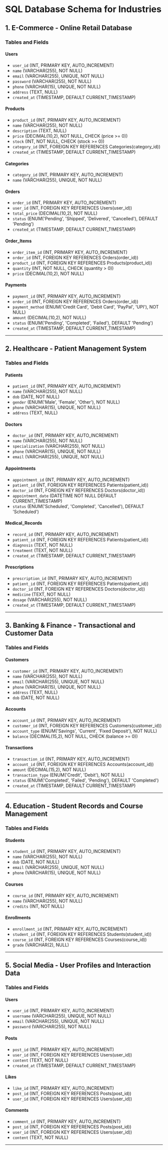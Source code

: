 # **SQL Database Schema for Industries**

## **1. E-Commerce - Online Retail Database**
### **Tables and Fields**
#### **Users**
- `user_id` (INT, PRIMARY KEY, AUTO_INCREMENT)
- `name` (VARCHAR(255), NOT NULL)
- `email` (VARCHAR(255), UNIQUE, NOT NULL)
- `password` (VARCHAR(255), NOT NULL)
- `phone` (VARCHAR(15), UNIQUE, NOT NULL)
- `address` (TEXT, NULL)
- `created_at` (TIMESTAMP, DEFAULT CURRENT_TIMESTAMP)

#### **Products**
- `product_id` (INT, PRIMARY KEY, AUTO_INCREMENT)
- `name` (VARCHAR(255), NOT NULL)
- `description` (TEXT, NULL)
- `price` (DECIMAL(10,2), NOT NULL, CHECK (price >= 0))
- `stock` (INT, NOT NULL, CHECK (stock >= 0))
- `category_id` (INT, FOREIGN KEY REFERENCES Categories(category_id))
- `created_at` (TIMESTAMP, DEFAULT CURRENT_TIMESTAMP)

#### **Categories**
- `category_id` (INT, PRIMARY KEY, AUTO_INCREMENT)
- `name` (VARCHAR(255), UNIQUE, NOT NULL)

#### **Orders**
- `order_id` (INT, PRIMARY KEY, AUTO_INCREMENT)
- `user_id` (INT, FOREIGN KEY REFERENCES Users(user_id))
- `total_price` (DECIMAL(10,2), NOT NULL)
- `status` (ENUM('Pending', 'Shipped', 'Delivered', 'Cancelled'), DEFAULT 'Pending')
- `created_at` (TIMESTAMP, DEFAULT CURRENT_TIMESTAMP)

#### **Order_Items**
- `order_item_id` (INT, PRIMARY KEY, AUTO_INCREMENT)
- `order_id` (INT, FOREIGN KEY REFERENCES Orders(order_id))
- `product_id` (INT, FOREIGN KEY REFERENCES Products(product_id))
- `quantity` (INT, NOT NULL, CHECK (quantity > 0))
- `price` (DECIMAL(10,2), NOT NULL)

#### **Payments**
- `payment_id` (INT, PRIMARY KEY, AUTO_INCREMENT)
- `order_id` (INT, FOREIGN KEY REFERENCES Orders(order_id))
- `payment_method` (ENUM('Credit Card', 'Debit Card', 'PayPal', 'UPI'), NOT NULL)
- `amount` (DECIMAL(10,2), NOT NULL)
- `status` (ENUM('Pending', 'Completed', 'Failed'), DEFAULT 'Pending')
- `created_at` (TIMESTAMP, DEFAULT CURRENT_TIMESTAMP)

---

## **2. Healthcare - Patient Management System**
### **Tables and Fields**
#### **Patients**
- `patient_id` (INT, PRIMARY KEY, AUTO_INCREMENT)
- `name` (VARCHAR(255), NOT NULL)
- `dob` (DATE, NOT NULL)
- `gender` (ENUM('Male', 'Female', 'Other'), NOT NULL)
- `phone` (VARCHAR(15), UNIQUE, NOT NULL)
- `address` (TEXT, NULL)

#### **Doctors**
- `doctor_id` (INT, PRIMARY KEY, AUTO_INCREMENT)
- `name` (VARCHAR(255), NOT NULL)
- `specialization` (VARCHAR(255), NOT NULL)
- `phone` (VARCHAR(15), UNIQUE, NOT NULL)
- `email` (VARCHAR(255), UNIQUE, NOT NULL)

#### **Appointments**
- `appointment_id` (INT, PRIMARY KEY, AUTO_INCREMENT)
- `patient_id` (INT, FOREIGN KEY REFERENCES Patients(patient_id))
- `doctor_id` (INT, FOREIGN KEY REFERENCES Doctors(doctor_id))
- `appointment_date` (DATETIME NOT NULL DEFAULT CURRENT_TIMESTAMP)
- `status` (ENUM('Scheduled', 'Completed', 'Cancelled'), DEFAULT 'Scheduled')

#### **Medical_Records**
- `record_id` (INT, PRIMARY KEY, AUTO_INCREMENT)
- `patient_id` (INT, FOREIGN KEY REFERENCES Patients(patient_id))
- `diagnosis` (TEXT, NOT NULL)
- `treatment` (TEXT, NOT NULL)
- `created_at` (TIMESTAMP, DEFAULT CURRENT_TIMESTAMP)

#### **Prescriptions**
- `prescription_id` (INT, PRIMARY KEY, AUTO_INCREMENT)
- `patient_id` (INT, FOREIGN KEY REFERENCES Patients(patient_id))
- `doctor_id` (INT, FOREIGN KEY REFERENCES Doctors(doctor_id))
- `medicine` (TEXT, NOT NULL)
- `dosage` (VARCHAR(255), NOT NULL)
- `created_at` (TIMESTAMP, DEFAULT CURRENT_TIMESTAMP)

---

## **3. Banking & Finance - Transactional and Customer Data**
### **Tables and Fields**
#### **Customers**
- `customer_id` (INT, PRIMARY KEY, AUTO_INCREMENT)
- `name` (VARCHAR(255), NOT NULL)
- `email` (VARCHAR(255), UNIQUE, NOT NULL)
- `phone` (VARCHAR(15), UNIQUE, NOT NULL)
- `address` (TEXT, NULL)
- `dob` (DATE, NOT NULL)

#### **Accounts**
- `account_id` (INT, PRIMARY KEY, AUTO_INCREMENT)
- `customer_id` (INT, FOREIGN KEY REFERENCES Customers(customer_id))
- `account_type` (ENUM('Savings', 'Current', 'Fixed Deposit'), NOT NULL)
- `balance` (DECIMAL(15,2), NOT NULL, CHECK (balance >= 0))

#### **Transactions**
- `transaction_id` (INT, PRIMARY KEY, AUTO_INCREMENT)
- `account_id` (INT, FOREIGN KEY REFERENCES Accounts(account_id))
- `amount` (DECIMAL(15,2), NOT NULL)
- `transaction_type` (ENUM('Credit', 'Debit'), NOT NULL)
- `status` (ENUM('Completed', 'Failed', 'Pending'), DEFAULT 'Completed')
- `created_at` (TIMESTAMP, DEFAULT CURRENT_TIMESTAMP)

---

## **4. Education - Student Records and Course Management**
### **Tables and Fields**
#### **Students**
- `student_id` (INT, PRIMARY KEY, AUTO_INCREMENT)
- `name` (VARCHAR(255), NOT NULL)
- `dob` (DATE, NOT NULL)
- `email` (VARCHAR(255), UNIQUE, NOT NULL)
- `phone` (VARCHAR(15), UNIQUE, NOT NULL)

#### **Courses**
- `course_id` (INT, PRIMARY KEY, AUTO_INCREMENT)
- `name` (VARCHAR(255), NOT NULL)
- `credits` (INT, NOT NULL)

#### **Enrollments**
- `enrollment_id` (INT, PRIMARY KEY, AUTO_INCREMENT)
- `student_id` (INT, FOREIGN KEY REFERENCES Students(student_id))
- `course_id` (INT, FOREIGN KEY REFERENCES Courses(course_id))
- `grade` (VARCHAR(2), NULL)

---

## **5. Social Media - User Profiles and Interaction Data**
### **Tables and Fields**
#### **Users**
- `user_id` (INT, PRIMARY KEY, AUTO_INCREMENT)
- `username` (VARCHAR(255), UNIQUE, NOT NULL)
- `email` (VARCHAR(255), UNIQUE, NOT NULL)
- `password` (VARCHAR(255), NOT NULL)

#### **Posts**
- `post_id` (INT, PRIMARY KEY, AUTO_INCREMENT)
- `user_id` (INT, FOREIGN KEY REFERENCES Users(user_id))
- `content` (TEXT, NOT NULL)
- `created_at` (TIMESTAMP, DEFAULT CURRENT_TIMESTAMP)

#### **Likes**
- `like_id` (INT, PRIMARY KEY, AUTO_INCREMENT)
- `post_id` (INT, FOREIGN KEY REFERENCES Posts(post_id))
- `user_id` (INT, FOREIGN KEY REFERENCES Users(user_id))

#### **Comments**
- `comment_id` (INT, PRIMARY KEY, AUTO_INCREMENT)
- `post_id` (INT, FOREIGN KEY REFERENCES Posts(post_id))
- `user_id` (INT, FOREIGN KEY REFERENCES Users(user_id))
- `content` (TEXT, NOT NULL)
---

